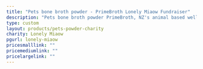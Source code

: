 ```yaml
---
title: "Pets bone broth powder - PrimeBroth Lonely Miaow Fundraiser"
description: "Pets bone broth powder PrimeBroth, NZ's animal based wellness drink for pets"
type: custom
layout: products/pets-powder-charity
charity: Lonely Miaow
pgurl: lonely-miaow
pricesmalllink: ""
pricemediumlink: ""
pricelargelink: ""
---
```

